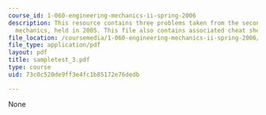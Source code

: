 ```yaml
---
course_id: 1-060-engineering-mechanics-ii-spring-2006
description: This resource contains three problems taken from the second test on fluid
  mechanics, held in 2005. This file also contains associated cheat sheets.
file_location: /coursemedia/1-060-engineering-mechanics-ii-spring-2006/73c0c520de9ff3e4fc1b85172e76dedb_sampletest_3.pdf
file_type: application/pdf
layout: pdf
title: sampletest_3.pdf
type: course
uid: 73c0c520de9ff3e4fc1b85172e76dedb

---
```

None